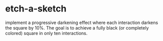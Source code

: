 # etch-a-sketch

implement a progressive darkening effect where each interaction darkens the square by 10%. The goal is to achieve a fully black (or completely colored) square in only ten interactions.